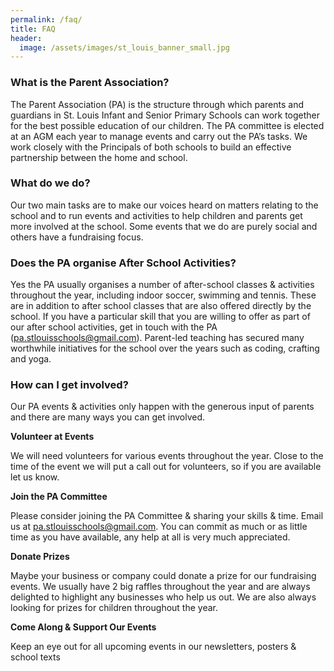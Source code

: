 ```yaml
---
permalink: /faq/
title: FAQ
header:
  image: /assets/images/st_louis_banner_small.jpg
---
```


### What is the Parent Association?

The Parent Association (PA) is the structure through which parents and guardians in St. Louis Infant and Senior Primary Schools can work together for the best possible education of our children. The PA committee is elected at an AGM each year to manage events and carry out the PA’s tasks. We work closely with the Principals of both schools to build an effective partnership between the home and school. 

### What do we do?

Our two main tasks are to make our voices heard on matters relating to the school and to run events and activities to help children and parents get more involved at the school. Some events that we do are purely social and others have a fundraising focus.

### Does the PA organise After School Activities? 

Yes the PA usually organises a number of after-school classes & activities throughout the year, including indoor soccer, swimming and tennis. These are in addition to after school classes that are also offered directly by the school.
If you have a particular skill that you are willing to offer as part of our after school activities, get in touch with the PA (pa.stlouisschools@gmail.com). Parent-led teaching has secured many worthwhile initiatives for the school over the years such as coding, crafting and yoga.

### How can I get involved?

Our PA events & activities only happen with the generous input of parents and there are many ways you can get involved.

**Volunteer at Events**

We will need volunteers for various events throughout the year. Close to the time of the event we will put a call out for volunteers, so if you are available let us know. 

**Join the PA Committee**

Please consider joining the PA Committee & sharing your skills & time. Email us at pa.stlouisschools@gmail.com. You can commit as much or as little time as you have available, any help at all is very much appreciated.

**Donate Prizes**

Maybe your business or company could donate a prize for our fundraising events. We usually have 2 big raffles throughout the year and are always delighted to highlight any businesses who help us out. We are also always looking for prizes for children throughout the year. 

**Come Along & Support Our Events**

Keep an eye out for all upcoming events in our newsletters, posters & school texts

